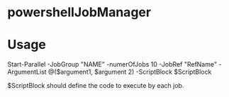 # powershellJobManager

# Usage

Start-Parallel -JobGroup "NAME" -numerOfJobs 10 -JobRef "RefName" -ArgumentList @($argument1, $argument 2) -ScriptBlock $ScriptBlock

$ScriptBlock should define the code to execute by each job.
